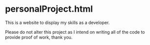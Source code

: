# personalProject.html

This is a website to display my skills as a developer.

Please do not alter this project as I intend on writing all
of the code to provide proof of work, thank you.

